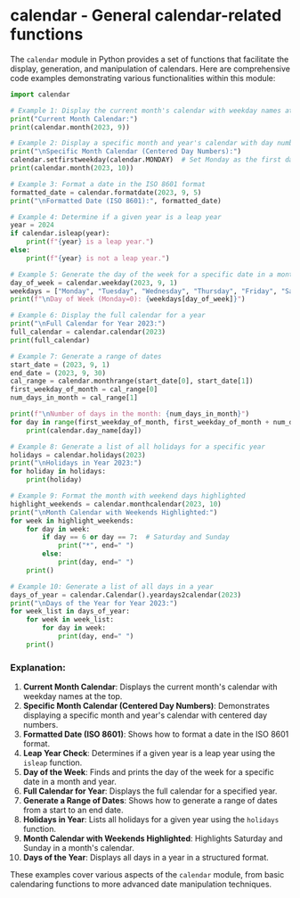 # calendar - General calendar-related functions

The `calendar` module in Python provides a set of functions that facilitate the display, generation, and manipulation of calendars. Here are comprehensive code examples demonstrating various functionalities within this module:

```python
import calendar

# Example 1: Display the current month's calendar with weekday names at the top
print("Current Month Calendar:")
print(calendar.month(2023, 9))

# Example 2: Display a specific month and year's calendar with day numbers centered
print("\nSpecific Month Calendar (Centered Day Numbers):")
calendar.setfirstweekday(calendar.MONDAY)  # Set Monday as the first day of the week
print(calendar.month(2023, 10))

# Example 3: Format a date in the ISO 8601 format
formatted_date = calendar.formatdate(2023, 9, 5)
print("\nFormatted Date (ISO 8601):", formatted_date)

# Example 4: Determine if a given year is a leap year
year = 2024
if calendar.isleap(year):
    print(f"{year} is a leap year.")
else:
    print(f"{year} is not a leap year.")

# Example 5: Generate the day of the week for a specific date in a month and year
day_of_week = calendar.weekday(2023, 9, 1)
weekdays = ["Monday", "Tuesday", "Wednesday", "Thursday", "Friday", "Saturday", "Sunday"]
print(f"\nDay of Week (Monday=0): {weekdays[day_of_week]}")

# Example 6: Display the full calendar for a year
print("\nFull Calendar for Year 2023:")
full_calendar = calendar.calendar(2023)
print(full_calendar)

# Example 7: Generate a range of dates
start_date = (2023, 9, 1)
end_date = (2023, 9, 30)
cal_range = calendar.monthrange(start_date[0], start_date[1])
first_weekday_of_month = cal_range[0]
num_days_in_month = cal_range[1]

print(f"\nNumber of days in the month: {num_days_in_month}")
for day in range(first_weekday_of_month, first_weekday_of_month + num_days_in_month):
    print(calendar.day_name[day])

# Example 8: Generate a list of all holidays for a specific year
holidays = calendar.holidays(2023)
print("\nHolidays in Year 2023:")
for holiday in holidays:
    print(holiday)

# Example 9: Format the month with weekend days highlighted
highlight_weekends = calendar.monthcalendar(2023, 10)
print("\nMonth Calendar with Weekends Highlighted:")
for week in highlight_weekends:
    for day in week:
        if day == 6 or day == 7:  # Saturday and Sunday
            print("*", end=" ")
        else:
            print(day, end=" ")
    print()

# Example 10: Generate a list of all days in a year
days_of_year = calendar.Calendar().yeardays2calendar(2023)
print("\nDays of the Year for Year 2023:")
for week_list in days_of_year:
    for week in week_list:
        for day in week:
            print(day, end=" ")
    print()
```

### Explanation:

1. **Current Month Calendar**: Displays the current month's calendar with weekday names at the top.
2. **Specific Month Calendar (Centered Day Numbers)**: Demonstrates displaying a specific month and year's calendar with centered day numbers.
3. **Formatted Date (ISO 8601)**: Shows how to format a date in the ISO 8601 format.
4. **Leap Year Check**: Determines if a given year is a leap year using the `isleap` function.
5. **Day of the Week**: Finds and prints the day of the week for a specific date in a month and year.
6. **Full Calendar for Year**: Displays the full calendar for a specified year.
7. **Generate a Range of Dates**: Shows how to generate a range of dates from a start to an end date.
8. **Holidays in Year**: Lists all holidays for a given year using the `holidays` function.
9. **Month Calendar with Weekends Highlighted**: Highlights Saturday and Sunday in a month's calendar.
10. **Days of the Year**: Displays all days in a year in a structured format.

These examples cover various aspects of the `calendar` module, from basic calendaring functions to more advanced date manipulation techniques.
